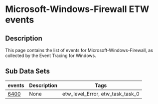 # Microsoft-Windows-Firewall ETW events

## Description
This page contains the list of events for Microsoft-Windows-Firewall, as collected by the Event Tracing for Windows.

## Sub Data Sets
|events|Description|Tags|
|---|---|---|
|[6400](events/event-6400.md)|None|etw_level_Error, etw_task_task_0|
